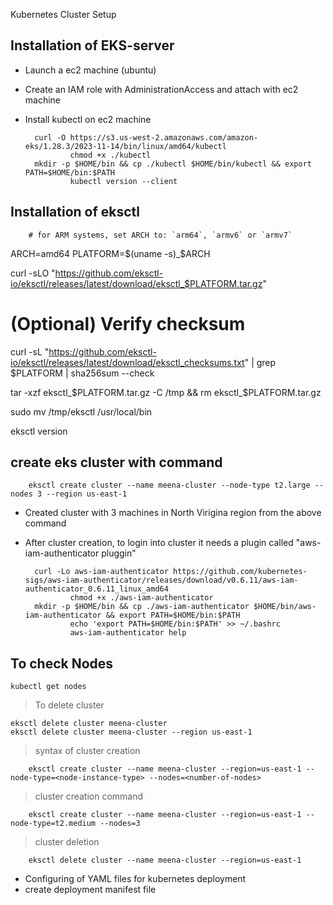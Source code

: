 Kubernetes Cluster Setup


Installation of EKS-server
--------------------
* Launch a ec2 machine (ubuntu)
* Create an IAM role with AdministrationAccess and attach with ec2 machine
* Install kubectl on ec2 machine
  
		curl -O https://s3.us-west-2.amazonaws.com/amazon-eks/1.28.3/2023-11-14/bin/linux/amd64/kubectl
                chmod +x ./kubectl
		mkdir -p $HOME/bin && cp ./kubectl $HOME/bin/kubectl && export PATH=$HOME/bin:$PATH
                kubectl version --client


Installation of eksctl
--------------------
	
		# for ARM systems, set ARCH to: `arm64`, `armv6` or `armv7`
ARCH=amd64
PLATFORM=$(uname -s)_$ARCH

curl -sLO "https://github.com/eksctl-io/eksctl/releases/latest/download/eksctl_$PLATFORM.tar.gz"

# (Optional) Verify checksum
curl -sL "https://github.com/eksctl-io/eksctl/releases/latest/download/eksctl_checksums.txt" | grep $PLATFORM | sha256sum --check

tar -xzf eksctl_$PLATFORM.tar.gz -C /tmp && rm eksctl_$PLATFORM.tar.gz

sudo mv /tmp/eksctl /usr/local/bin

  eksctl version 

create eks cluster with command 
--------------------------------

		eksctl create cluster --name meena-cluster --node-type t2.large --nodes 3 --region us-east-1
	
* Created cluster with 3 machines in North Virigina region from the above command 
* After cluster creation, to login into cluster it needs a plugin called "aws-iam-authenticator pluggin" 
	
		curl -Lo aws-iam-authenticator https://github.com/kubernetes-sigs/aws-iam-authenticator/releases/download/v0.6.11/aws-iam-authenticator_0.6.11_linux_amd64
                chmod +x ./aws-iam-authenticator
		mkdir -p $HOME/bin && cp ./aws-iam-authenticator $HOME/bin/aws-iam-authenticator && export PATH=$HOME/bin:$PATH
                echo 'export PATH=$HOME/bin:$PATH' >> ~/.bashrc
                aws-iam-authenticator help


To check Nodes 
---------------
	kubectl get nodes

>To delete cluster
	
	eksctl delete cluster meena-cluster 
	eksctl delete cluster meena-cluster --region us-east-1

>syntax of cluster creation

		eksctl create cluster --name meena-cluster --region=us-east-1 --node-type=<node-instance-type> --nodes=<number-of-nodes>

> cluster creation command

		eksctl create cluster --name meena-cluster --region=us-east-1 --node-type=t2.medium --nodes=3

>cluster deletion

		eksctl delete cluster --name meena-cluster --region=us-east-1
  * Configuring of YAML files for kubernetes deployment
  * create deployment manifest file
    
  


